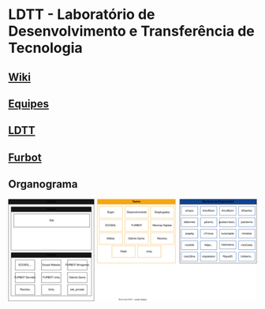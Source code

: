 # LDTT - Laboratório de Desenvolvimento e Transferência de Tecnologia

## [Wiki](../../wiki/Home)  

## [Equipes](equipes)  

## [LDTT](http://ldttweb.furb.br/ldtt/)  

## [Furbot](https://furbotldtt.wixsite.com/my-site-1)  

## Organograma

![Alt text](organograma.drawio.svg)
